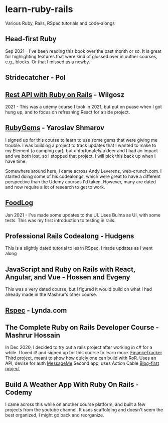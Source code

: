 # learn-ruby-rails 
Various Ruby, Rails, RSpec tutorials and code-alongs

## Head-first Ruby
Sep 2021 - I've been reading this book over the past month or so. It is great for highlighting features that were kind of glossed over in outher courses, e.g., blocks. Or that I missed as a newby.

## Stridecatcher - Pol
## [Rest API with Ruby on Rails](../../../rails-rubyflow-clone-API) - Wilgosz
2021 - This was a udemy course I took in 2021, but put on puase when I got hung up, and to focus on refreshing React for a side project.

## [RubyGems]() - Yaroslav Shmarov 
I signed up for this course to learn to use some gems that were giving me trouble. I was building a project to track updates that I wanted to make to my Element (a camping car), but unfortunately a deer and I had an impact and we both lost, so I stopped that project. I will pick this back up when I have time.

Somewhere around here, I came across Andy Leverenz, web-crunch.com. I started doing some of his codealongs, which were great to have a different perspective than the Udemy courses I'd taken. However, many are dated and now require a lot of research to get to work.

## [FoodLog](../../../ails-foodlog)
Jan 2021 - I've made some updates to the UI.
Uses Bulma as UI, with some tests. This was my first introduction to testing in rails.

## Professional Rails Codealong - Hudgens
This is a slightly dated tutorial to learn RSpec. I made updates as I went along

## JavaScript and Ruby on Rails with React, Angular, and Vue - Hossen and Evgeny
This was a very dated course, but I figured it would build on what I had already made in the Mashrur's other course.

## [Rspec](../../../ruby-rspec-example) - Lynda.com

## The Complete Ruby on Rails Developer Course - Mashrur Hossain
In Dec 2020, I decided to try out a rails project after working in c# for a while. I loved it! and signed up for this course to learn more. 
[FinanceTracker](rails6-finance-tracker) Third project, meant to show how quicly one can build with RoR. Uses an API, devise for auth
[MessageMe](../../../rails5-message-me) Second app, uses Action Cable
[Blog-first project](../../../alpha-blog)

## Build A Weather App With Ruby On Rails - Codemy
I came across this while on another course platform, and built a few projects from the youtube channel. It uses scaffolding and doesn't seem the best organized, I might go back and reorganize.
